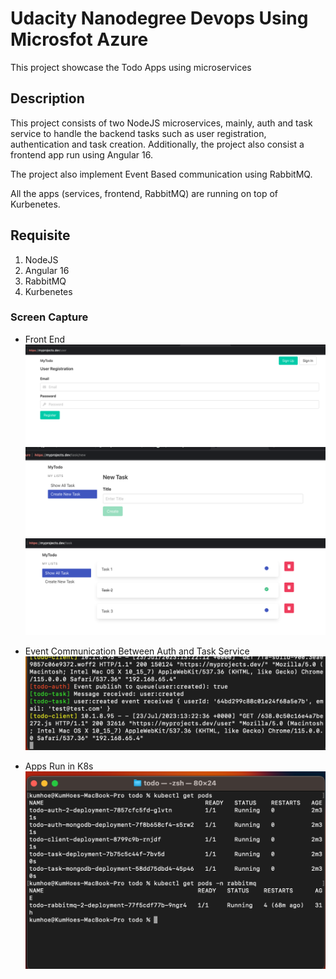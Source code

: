 # Udacity Nanodegree Devops Using Microsfot Azure

This project showcase the Todo Apps using microservices

## Description

This project consists of two NodeJS microservices, mainly, auth and task service to handle the backend tasks such as user registration, authentication and task creation. Additionally, the project also consist a frontend app run using Angular 16.

The project also implement Event Based communication using RabbitMQ.

All the apps (services, frontend, RabbitMQ) are running on top of Kurbenetes.

## Requisite

1. NodeJS
2. Angular 16
3. RabbitMQ
4. Kurbenetes

### Screen Capture

- Front End
  ![User Sign Up](./screens/User_SignUp_Page.png)
  ![Task Creation](./screens/Task_Creation_Page.png)
  ![Task List](./screens/Task_List_Page.png)

- Event Communication Between Auth and Task Service
  ![Communication](./screens/User_Created_Event.png)

- Apps Run in K8s
  ![K8s](./screens/k8s.png)
